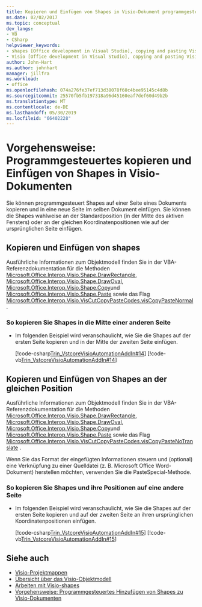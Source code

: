 ```yaml
---
title: Kopieren und Einfügen von Shapes in Visio-Dokument programmgesteuert
ms.date: 02/02/2017
ms.topic: conceptual
dev_langs:
- VB
- CSharp
helpviewer_keywords:
- shapes [Office development in Visual Studio], copying and pasting Visio shapes
- Visio [Office development in Visual Studio], copying and pasting Visio shapes
author: John-Hart
ms.author: johnhart
manager: jillfra
ms.workload:
- office
ms.openlocfilehash: 074a276fe37ef713d38078f60c4bee95145c4d8b
ms.sourcegitcommit: 25570fb5fb197318a96d45160eaf7def60d49b2b
ms.translationtype: MT
ms.contentlocale: de-DE
ms.lasthandoff: 05/30/2019
ms.locfileid: "66402228"
---
```

# <a name="how-to-programmatically-copy-and-paste-shapes-in-a-visio-document"></a>Vorgehensweise: Programmgesteuertes kopieren und Einfügen von Shapes in Visio-Dokumenten
  Sie können programmgesteuert Shapes auf einer Seite eines Dokuments kopieren und in eine neue Seite im selben Dokument einfügen. Sie können die Shapes wahlweise an der Standardposition (in der Mitte des aktiven Fensters) oder an der gleichen Koordinatenpositionen wie auf der ursprünglichen Seite einfügen.

## <a name="copy-and-paste-shapes"></a>Kopieren und Einfügen von shapes
 Ausführliche Informationen zum Objektmodell finden Sie in der VBA-Referenzdokumentation für die Methoden [Microsoft.Office.Interop.Visio.Shape.DrawRectangle](/office/vba/api/Visio.Shape.DrawRectangle), [Microsoft.Office.Interop.Visio.Shape.DrawOval](/office/vba/api/Visio.Shape.DrawOval), [Microsoft.Office.Interop.Visio.Shape.Copy](/office/vba/api/Visio.Shape.Copy)und [Microsoft.Office.Interop.Visio.Shape.Paste](/office/vba/api/Visio.Shape.Paste) sowie das Flag [Microsoft.Office.Interop.Visio.VisCutCopyPasteCodes.visCopyPasteNormal](/office/vba/api/Visio.viscutcopypastecodes) .

### <a name="to-copy-shapes-to-the-center-of-another-page"></a>So kopieren Sie Shapes in die Mitte einer anderen Seite

- Im folgenden Beispiel wird veranschaulicht, wie Sie die Shapes auf der ersten Seite kopieren und in der Mitte der zweiten Seite einfügen.

     [!code-csharp[Trin_VstcoreVisioAutomationAddIn#14](../vsto/codesnippet/CSharp/trin_vstcorevisioautomationaddin/ThisAddIn.cs#14)]
     [!code-vb[Trin_VstcoreVisioAutomationAddIn#14](../vsto/codesnippet/VisualBasic/trin_vstcorevisioautomationaddin/ThisAddIn.vb#14)]

## <a name="copy-and-paste-shapes-with-the-same-positions"></a>Kopieren und Einfügen von Shapes an der gleichen Position
 Ausführliche Informationen zum Objektmodell finden Sie in der VBA-Referenzdokumentation für die Methoden [Microsoft.Office.Interop.Visio.Shape.DrawRectangle](/office/vba/api/Visio.Shape.DrawRectangle), [Microsoft.Office.Interop.Visio.Shape.DrawOval](/office/vba/api/Visio.Shape.DrawOval), [Microsoft.Office.Interop.Visio.Shape.Copy](/office/vba/api/Visio.Shape.Copy)und [Microsoft.Office.Interop.Visio.Shape.Paste](/office/vba/api/Visio.Shape.Paste) sowie das Flag [Microsoft.Office.Interop.Visio.VisCutCopyPasteCodes.visCopyPasteNoTranslate](/office/vba/api/Visio.viscutcopypastecodes) .

 Wenn Sie das Format der eingefügten Informationen steuern und (optional) eine Verknüpfung zu einer Quelldatei (z. B. Microsoft Office Word-Dokument) herstellen möchten, verwenden Sie die PasteSpecial-Methode.

### <a name="to-copy-shapes-and-shape-locations-to-another-page"></a>So kopieren Sie Shapes und ihre Positionen auf eine andere Seite

- Im folgenden Beispiel wird veranschaulicht, wie Sie die Shapes auf der ersten Seite kopieren und auf der zweiten Seite an ihren ursprünglichen Koordinatenpositionen einfügen.

     [!code-csharp[Trin_VstcoreVisioAutomationAddIn#15](../vsto/codesnippet/CSharp/trin_vstcorevisioautomationaddin/ThisAddIn.cs#15)]
     [!code-vb[Trin_VstcoreVisioAutomationAddIn#15](../vsto/codesnippet/VisualBasic/trin_vstcorevisioautomationaddin/ThisAddIn.vb#15)]

## <a name="see-also"></a>Siehe auch
- [Visio-Projektmappen](../vsto/visio-solutions.md)
- [Übersicht über das Visio-Objektmodell](../vsto/visio-object-model-overview.md)
- [Arbeiten mit Visio-shapes](../vsto/working-with-visio-shapes.md)
- [Vorgehensweise: Programmgesteuertes Hinzufügen von Shapes zu Visio-Dokumenten](../vsto/how-to-programmatically-add-shapes-to-a-visio-document.md)
